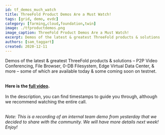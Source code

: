 ```yaml
---
id: tf_demos_much_watch
title: ThreeFold Product Demos Are a Must Watch!
tags: [grid, demo, evdc]
category: [farming,cloud,foundation,twin]
image: ./tfproductdemos.png
image_caption: ThreeFold Product Demos Are a Must Watch!
excerpt: Demos of the latest & greatest ThreeFold products & solutions – some of which are available today & some coming soon on testnet.
authors: [sam_taggart]
created: 2020-12-11
---
```


Demos of the latest & greatest ThreeFold products & solutions – P2P Video Conferencing, File Browser, 0-DB Filesystem, Edge Virtual Data Center, & more – some of which are available today & some coming soon on testnet.
<br/>
<br/>

**Here is the [full video](https://youtu.be/C7BH_o9JbW0).**
<br/>
<br/>
In the description, you can find timestamps to guide you through, although we recommend watching the entire call.
<br/>
<br/>

*Note: This is a recording of an internal team demo from yesterday that we decided to share with the community. We will have more details next week! Enjoy!*
